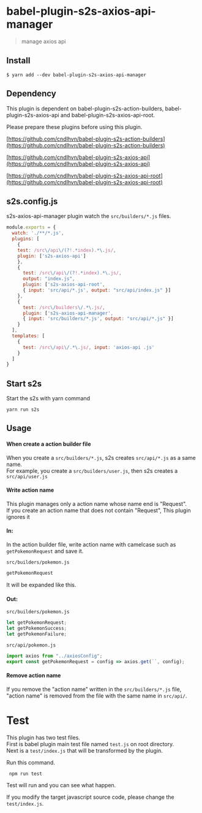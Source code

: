 # babel-plugin-s2s-axios-api-manager

> manage axios api

## Install

```
$ yarn add --dev babel-plugin-s2s-axios-api-manager
```

## Dependency

This plugin is dependent on babel-plugin-s2s-action-builders, babel-plugin-s2s-axios-api and babel-plugin-s2s-axios-api-root.

Please prepare these plugins before using this plugin.

[https://github.com/cndlhvn/babel-plugin-s2s-action-builders](https://github.com/cndlhvn/babel-plugin-s2s-action-builders)

[https://github.com/cndlhvn/babel-plugin-s2s-axios-api](https://github.com/cndlhvn/babel-plugin-s2s-axios-api)

[https://github.com/cndlhvn/babel-plugin-s2s-axios-api-root](https://github.com/cndlhvn/babel-plugin-s2s-axios-api-root)

## s2s.config.js

s2s-axios-api-manager plugin watch the `src/builders/*.js` files.


```js
module.exports = {
  watch: './**/*.js',
  plugins: [
    {
    test: /src\/api\/(?!.*index).*\.js/,
    plugin: ['s2s-axios-api']
    },
    {
      test: /src\/api\/(?!.*index).*\.js/,
      output: "index.js",
      plugin: ['s2s-axios-api-root',
      { input: 'src/api/*.js', output: "src/api/index.js" }]
    },
    {
      test: /src\/builders\/.*\.js/,
      plugin: ['s2s-axios-api-manager',
      { input: 'src/builders/*.js', output: "src/api/*.js" }]
    }
  ],
  templates: [
    {
      test: /src\/api\/.*\.js/, input: 'axios-api .js'
    }
  ]
}
```
## Start s2s

Start the s2s with yarn command

```
yarn run s2s
```

## Usage

#### When create a action builder file

When you create a `src/builders/*.js`, s2s creates `src/api/*.js` as a same name. \
For example, you create a `src/builders/user.js`, then s2s creates a `src/api/user.js`

#### Write action name

This plugin manages only a action name whose name end is "Request". \
If you create an action name that does not contain "Request", This plugin ignores it  

#### In:

In the action builder file, write action name with camelcase such as `getPokemonRequest` and save it.

`src/builders/pokemon.js`
```js
getPokemonRequest
```

It will be expanded like this.

#### Out:

`src/builders/pokemon.js`
```js
let getPokemonRequest;
let getPokemonSuccess;
let getPokemonFailure;
```

`src/api/pokemon.js`
```js
import axios from "../axiosConfig";
export const getPokemonRequest = config => axios.get(``, config);

```

#### Remove action name

If you remove the "action name" written in the `src/builders/*.js` file, "action name" is removed from the file with the same name in `src/api/`.

# Test

This plugin has two test files. \
First is babel plugin main test file named `test.js` on root directory. \
Next is a `test/index.js` that will be transformed by the plugin.

Run this command.

` npm run test`

Test will run and you can see what happen.

If you modify the target javascript source code, please change the `test/index.js`.

